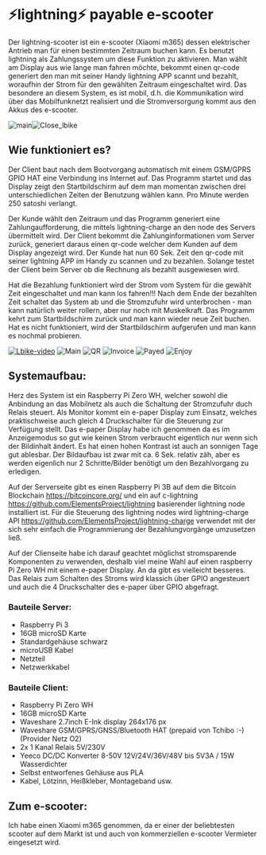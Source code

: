 # ⚡lightning⚡ payable e-scooter

Der lightning-scooter ist ein e-scooter (Xiaomi m365) dessen elektrischer Antrieb man für einen bestimmten Zeitraum buchen kann. 
Es benutzt lightning als Zahlungssystem um diese Funktion zu aktivieren. Man wählt am Display aus wie lange man fahren möchte, 
bekommt einen qr-code generiert den man mit seiner Handy lightning APP scannt und bezahlt, woraufhin der Strom für den gewählten
Zeitraum eingeschaltet wird. Das besondere an diesem System, es ist mobil, d.h. die Kommunikation wird über das Mobilfunknetzt
realisiert und die Stromversorgung kommt aus den Akkus des e-scooter.    

![main](img/main.jpg)![Close_lbike](img/close_lbike.png)


## Wie funktioniert es?

Der Client baut nach dem Bootvorgang automatisch mit einem GSM/GPRS GPIO HAT eine Verbindung ins Internet auf. Das Programm startet
und das Display zeigt den Startbildschirm auf dem man momentan zwischen drei unterschiedlichen Zeiten der Benutzung wählen kann.
Pro Minute werden 250 satoshi verlangt. 

Der Kunde wählt den Zeitraum und das Programm generiert eine Zahlungaufforderung, die mittels lightning-charge an den node des
Servers übermittelt wird. Der Client bekommt die Zahlunginformationen vom Server zurück, generiert daraus einen qr-code welcher
dem Kunden auf dem Display angezeigt wird. Der Kunde hat nun 60 Sek. Zeit den qr-code mit seiner lightning APP im Handy zu scannen
und zu bezahlen. Solange testet der Client beim Server ob die Rechnung als bezahlt ausgewiesen wird.

Hat die Bezahlung funktioniert wird der Strom vom System für die gewählt Zeit eingeschaltet und man kann los fahren!!! 
Nach dem Ende der bezahlten Zeit schaltet das System ab und die Stromzufuhr wird unterbrochen - man kann natürlich weiter rollern,
aber nur noch mit Muskelkraft. Das Programm kehrt zum Startbildschirm zurück und man kann wieder neue Zeit buchen. Hat es nicht 
funktioniert, wird der Startbildschirm aufgerufen und man kann es nochmal probieren.

[![Lbike-video](https://img.youtube.com/vi/iHRs3hT8vJ8/0.jpg)](https://www.youtube.com/watch?v=iHRs3hT8vJ8)
![Main](img/main.png)
![QR](img/qr.png)
![Invoice](img/invoice.png)
![Payed](img/payed.png)
![Enjoy](img/enjoy.png)

## Systemaufbau:

Herz des System ist ein Raspberry Pi Zero WH, welcher sowohl die Anbindung an das Mobilnetz als auch die Schaltung der 
Stromzufuhr duch Relais steuert. Als Monitor kommt ein e-paper Display zum Einsatz, welches praktischweise auch gleich 
4 Druckschalter für die Steuerung zur Verfügung stellt. Das e-paper Display habe ich genommen da es im Anzeigemodus so gut wie 
keinen Strom verbraucht eigentlich nur wenn sich der Bildinhalt ändert. Es hat einen hohen Kontrast ist auch an sonnigen Tage gut ablesbar. Der Bildaufbau ist zwar mit ca. 6 Sek. relativ zäh, aber es werden eigenlich nur 2 Schritte/Bilder
benötigt um den Bezahlvorgang zu erledigen.  

Auf der Serverseite gibt es einen Raspberry Pi 3B auf dem die Bitcoin Blockchain https://bitcoincore.org/ und ein auf c-lightning https://github.com/ElementsProject/lightning basierender lightning node installiert ist. Für die Steuerung des lightning nodes wird lightning-charge API https://github.com/ElementsProject/lightning-charge verwendet mit der sich sehr einfach die Programmierung der Bezahlungvorgänge umzusetzen ließ.

Auf der Clienseite habe ich darauf geachtet möglichst stromsparende Komponenten zu verwenden, deshalb viel meine Wahl 
auf einen raspberry Pi Zero WH mit einem e-paper Display. An
da gibt es vielleicht besseres. Das Relais zum Schalten des Stroms wird klassich über GPIO angesteuert und auch die 
4 Druckschalter des e-paper über GPIO abgefragt.

### Bauteile Server:
- Raspberry Pi 3
- 16GB microSD Karte
- Standardgehäuse schwarz
- microUSB Kabel
- Netzteil
- Netzwerkkabel

### Bauteile Client:
- Raspberry Pi Zero WH
- 16GB microSD Karte
- Waveshare 2.7inch E-Ink display 264x176 px 
- Waveshare GSM/GPRS/GNSS/Bluetooth HAT
  (prepaid von Tchibo :-) (Provider Netz O2)
- 2x 1 Kanal Relais 5V/230V
- Yeeco DC/DC Konverter 8-50V 12V/24V/36V/48V bis 5V3A / 15W Wasserdichter
- Selbst entworfenes Gehäuse aus PLA
- Kabel, Lötzinn, Heißkleber, Montageband usw.


## Zum e-scooter:

Ich habe einen Xiaomi m365 genommen, da er einer der beliebtesten scooter auf dem Markt ist und auch von kommerziellen e-scooter Vermieter eingesetzt wird.    





